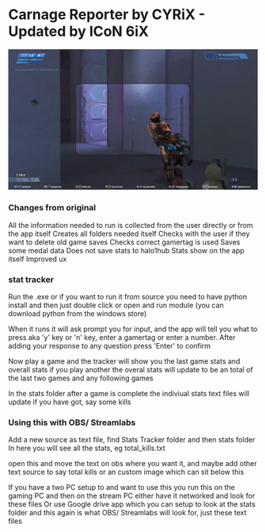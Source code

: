 # Carnage Reporter by CYRiX - Updated by ICoN 6iX

![Image of Carnage Reporter stream overlay](https://raw.githubusercontent.com/CYRiXplaysHalo/CarnageReporter/b755295ff99c067f6ac80f18b0a4116294b6d5a1/image.png)

### Changes from original

All the information needed to run is collected from the user directly or from the app itself
Creates all folders needed itself
Checks with the user if they want to delete old game saves
Checks correct gamertag is used
Saves some medal data
Does not save stats to halo1hub
Stats show on the app itself
Improved ux

### stat tracker

Run the .exe or if you want to run it from source you need to have python install and then just double click or open and run module (you can download python from the windows store)

When it runs it will ask prompt you for input, and the app will tell you what to press aka 'y' key or 'n' key, enter a gamertag or enter a number. After adding your response to any question press 'Enter' to confirm
 
Now play a game and the tracker will show you the last game stats and overall stats
if you play another the overal stats will update to be an total of the last two games and any following games

In the stats folder after a game is complete the indiviual stats text files will update if you have got, say some kills

### Using this with OBS/ Streamlabs 

Add a new source as text file, find Stats Tracker folder and then stats folder
In here you will see all the stats, eg total_kills.txt

open this and move the text on obs where you want it, and maybe add other text source to say total kills or an custom image which can sit below this

If you have a two PC setup to and want to use this you run this on the gaming PC and then on the stream PC either have it networked and look for these files
Or use Google drive app which you can setup to look at the stats folder and this again is what OBS/ Streamlabs will look for, just these text files 
